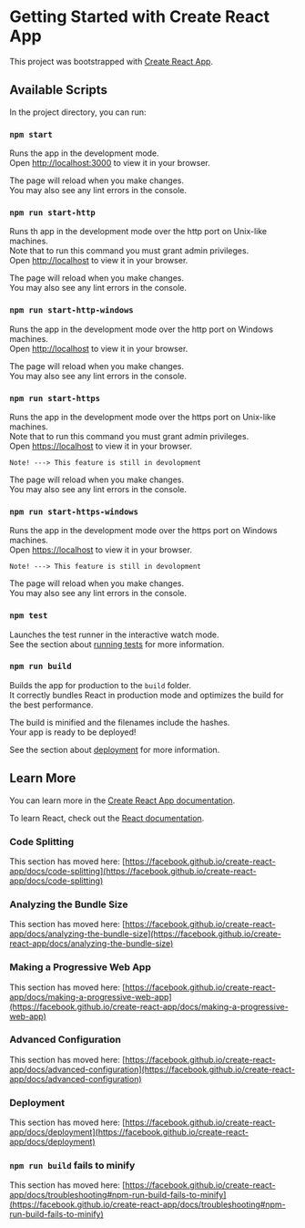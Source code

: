 # Getting Started with Create React App

This project was bootstrapped with [Create React App](https://github.com/facebook/create-react-app).

## Available Scripts

In the project directory, you can run:

### `npm start`

Runs the app in the development mode.\
Open [http://localhost:3000](http://localhost:3000) to view it in your browser.

The page will reload when you make changes.\
You may also see any lint errors in the console.

### `npm run start-http`

Runs th app in the development mode over the http port on Unix-like machines.\
Note that to run this command you must grant admin privileges.\
Open [http://localhost](http://localhost) to view it in your browser.

The page will reload when you make changes.\
You may also see any lint errors in the console.

### `npm run start-http-windows`

Runs the app in the development mode over the http port on Windows machines.\
Open [http://localhost](http://localhost) to view it in your browser.

The page will reload when you make changes.\
You may also see any lint errors in the console.


### `npm run start-https`

Runs the app in the development mode over the https port on Unix-like machines.\
Note that to run this command you must grant admin privileges.\
Open [https://localhost](https://localhost) to view it in your browser.

``
Note! ---> This feature is still in devolopment
``

The page will reload when you make changes.\
You may also see any lint errors in the console.


### `npm run start-https-windows`

Runs the app in the development mode over the https port on Windows machines.\
Open [https://localhost](https://localhost) to view it in your browser.

``
Note! ---> This feature is still in devolopment
``


The page will reload when you make changes.\
You may also see any lint errors in the console.

### `npm test`

Launches the test runner in the interactive watch mode.\
See the section about [running tests](https://facebook.github.io/create-react-app/docs/running-tests) for more information.

### `npm run build`

Builds the app for production to the `build` folder.\
It correctly bundles React in production mode and optimizes the build for the best performance.

The build is minified and the filenames include the hashes.\
Your app is ready to be deployed!

See the section about [deployment](https://facebook.github.io/create-react-app/docs/deployment) for more information.

## Learn More

You can learn more in the [Create React App documentation](https://facebook.github.io/create-react-app/docs/getting-started).

To learn React, check out the [React documentation](https://reactjs.org/).

### Code Splitting

This section has moved here: [https://facebook.github.io/create-react-app/docs/code-splitting](https://facebook.github.io/create-react-app/docs/code-splitting)

### Analyzing the Bundle Size

This section has moved here: [https://facebook.github.io/create-react-app/docs/analyzing-the-bundle-size](https://facebook.github.io/create-react-app/docs/analyzing-the-bundle-size)

### Making a Progressive Web App

This section has moved here: [https://facebook.github.io/create-react-app/docs/making-a-progressive-web-app](https://facebook.github.io/create-react-app/docs/making-a-progressive-web-app)

### Advanced Configuration

This section has moved here: [https://facebook.github.io/create-react-app/docs/advanced-configuration](https://facebook.github.io/create-react-app/docs/advanced-configuration)

### Deployment

This section has moved here: [https://facebook.github.io/create-react-app/docs/deployment](https://facebook.github.io/create-react-app/docs/deployment)

### `npm run build` fails to minify

This section has moved here: [https://facebook.github.io/create-react-app/docs/troubleshooting#npm-run-build-fails-to-minify](https://facebook.github.io/create-react-app/docs/troubleshooting#npm-run-build-fails-to-minify)
